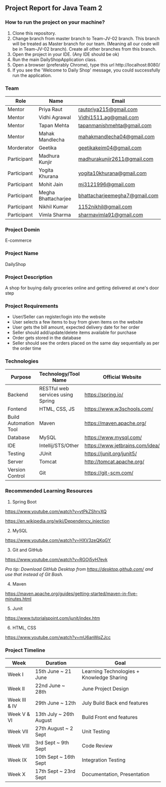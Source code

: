 ## Project Report for Java Team 2

### How to run the project on your machine?

1. Clone this repository. 
2. Change branch from master branch to Team-JV-02 branch. This branch will be treated as Master branch for our team. (Meaning all our code will be in Team-JV-02 branch). Create all other branches from this branch.
3. Open the project in your IDE. (Any IDE should be ok)
4. Run the main DailyShopApplication class.
5. Open a browser (preferably Chrome), type this url http://localhost:8080/ 
6. If you see the 'Welcome to Daily Shop' message, you could successfully run the application.

### Team

Role | Name | Email 
------------ | ------------- | -------------
Mentor | Priya Raut | rautpriya215@gmail.com
Mentor | Vidhi Agrawal | Vidhi1511.ag@gmail.com 
Mentor | Tapan Mehta  | tapanmanishmehta@gmail.com
Mentor | Mahak Mandlecha  | mahakmandlecha04@gmail.com
Morderator | Geetika | geetikakeim04@gmail.com
Participant | Madhura Kunjir | madhurakunjir2611@gmail.com
Participant | Yogita Khurana | yogita10khurana@gmail.com
Participant | Mohit Jain | mj3121996@gmail.com
Participant | Megha Bhattacharjee | bhattacharjeemegha7@gmail.com
Participant | Nikhil Kumar | 1152nikhil@gmail.com
Participant | Vimla Sharma | sharmavimla91@gmail.com

### Project Domin
E-commerce

### Project Name
DailyShop

### Project Description
A shop for buying daily groceries online and getting delivered at one's door step

### Project Requirements
- User/Seller can register/login into the website
- User selects a few items to buy from given items on the website
- User gets the bill amount, expected delivery date for her order
- Seller should add/update/delete items available for purchase
- Order gets stored in the database
- Seller should see the orders placed on the same day sequentially as per the order time

### Technologies

Purpose | Technology/Tool Name | Official Website 
------------ | ------------- | -------------
 Backend | RESTful web services using Spring | https://spring.io/
 Fontend | HTML, CSS, JS | https://www.w3schools.com/
 Build Automation Tool | Maven | https://maven.apache.org/
 Database | MySQL | https://www.mysql.com/
 IDE | Intellij/STS/Other | https://www.jetbrains.com/idea/
 Testing| JUnit | https://junit.org/junit5/
 Server| Tomcat | http://tomcat.apache.org/
 Version Control| Git | https://git-scm.com/
 
### Recommended Learning Resources
 
1. Spring Boot

https://www.youtube.com/watch?v=vtPkZShrvXQ

https://en.wikipedia.org/wiki/Dependency_injection

2. MySQL

https://www.youtube.com/watch?v=HXV3zeQKqGY

3. Git and GitHub

https://www.youtube.com/watch?v=RGOj5yH7evk

*Pro tip: Download GitHub Desktop from https://desktop.github.com/ and use that instead of Git Bash.* 

4. Maven

https://maven.apache.org/guides/getting-started/maven-in-five-minutes.html

5. Junit

https://www.tutorialspoint.com/junit/index.htm

6. HTML, CSS

https://www.youtube.com/watch?v=mU6anWqZJcc
 

### Project Timeline

Week | Duration | Goal 
------------ | ------------- | -------------
Week I	| 15th June ~ 21 June	| Learning Technologies + Knowledge Sharing
Week II	| 22nd June ~ 28th | June	Project Design
Week III &  IV	| 29th June ~ 12th | July	Build Back end features
Week V & VI	| 13th July ~ 26th August |	Build Front end features
Week VII |	27th August ~ 2 Sept |	Unit Testing
Week VIII	| 3rd Sept ~ 9th Sept |	Code Review
Week IX	| 10th Sept ~ 16th Sept	| Integration Testing
Week X | 17th Sept ~ 23rd Sept |	Documentation, Presentation

